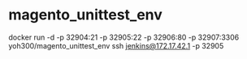 # magento_unittest_env

docker run -d -p 32904:21 -p 32905:22 -p 32906:80 -p 32907:3306 yoh300/magento_unittest_env
ssh jenkins@172.17.42.1 -p 32905
